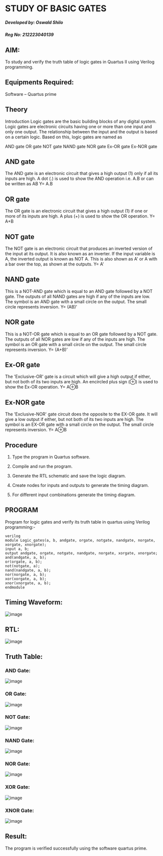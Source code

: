 # STUDY OF BASIC GATES

##### Developed by: Oswald Shilo
##### Reg No: 212223040139


## **AIM:** 

To study and verify the truth table of logic gates in Quartus II using Verilog programming.

## **Equipments Required:**

Software – Quartus prime 

## **Theory**

Introduction Logic gates are the basic building blocks of any digital system. Logic gates are electronic circuits having one or more than one input and only one output. The relationship between the input and the output is based on a certain logic. Based on this, logic gates are named as

AND gate OR gate NOT gate NAND gate NOR gate Ex-OR gate Ex-NOR gate

## **AND gate**

The AND gate is an electronic circuit that gives a high output (1) only if all its inputs are high. A dot (.) is used to show the AND operation i.e. A.B or can be written as AB
Y= A.B

## **OR gate** 

The OR gate is an electronic circuit that gives a high output (1) if one or more of its inputs are high. A plus (+) is used to show the OR operation.
Y= A+B

## **NOT gate**

The NOT gate is an electronic circuit that produces an inverted version of the input at its output. It is also known as an inverter. If the input variable is A, the inverted output is known as NOT A. This is also shown as A' or A with a bar over the top, as shown at the outputs.
Y= A'

## **NAND gate**

This is a NOT-AND gate which is equal to an AND gate followed by a NOT gate. The outputs of all NAND gates are high if any of the inputs are low. The symbol is an AND gate with a small circle on the output. The small circle represents inversion.
Y= (AB)’

## **NOR gate**

This is a NOT-OR gate which is equal to an OR gate followed by a NOT gate. The outputs of all NOR gates are low if any of the inputs are high. The symbol is an OR gate with a small circle on the output. The small circle represents inversion.
Y= (A+B)’

## **Ex-OR gate**

The 'Exclusive-OR' gate is a circuit which will give a high output if either, but not both of its two inputs are high. An encircled plus sign (⊕) is used to show the Ex-OR operation.
Y= A⊕B

## **Ex-NOR gate**

The 'Exclusive-NOR' gate circuit does the opposite to the EX-OR gate. It will give a low output if either, but not both of its two inputs are high. The symbol is an EX-OR gate with a small circle on the output. The small circle represents inversion.
Y= A⊕B

## **Procedure** 

1.	Type the program in Quartus software.

2.	Compile and run the program.

3.	Generate the RTL schematic and save the logic diagram.

4.	Create nodes for inputs and outputs to generate the timing diagram.

5.	For different input combinations generate the timing diagram.


## **PROGRAM**

Program for logic gates and verify its truth table in quartus using Verilog programming:-

```
verilog
module Logic_gates(a, b, andgate, orgate, notgate, nandgate, norgate, xorgate, xnorgate);
input a, b;
output andgate, orgate, notgate, nandgate, norgate, xorgate, xnorgate;
and(andgate, a, b);
or(orgate, a, b);
not(notgate, a);
nand(nandgate, a, b);
nor(norgate, a, b);
xor(xorgate, a, b);
xnor(xnorgate, a, b);
endmodule
```


## **Timing Waveform:** 
![image](https://github.com/user-attachments/assets/007aadd9-e840-4a0e-970f-1a9e0556dd3d)



## **RTL:**

![image](https://github.com/user-attachments/assets/93a90a37-4333-4d1b-bbdb-e7f06afbb309)

## **Truth Table:**

### **AND Gate**:
![image](https://github.com/user-attachments/assets/73aaae51-c790-493e-9825-8191e4806101)

### **OR Gate**:
![image](https://github.com/user-attachments/assets/35f7c24e-52a0-4e13-ad7f-d827585e5338)

### **NOT Gate**:
![image](https://github.com/user-attachments/assets/c505ae07-00a4-4d17-9c0b-ddd94cafd3af)

### **NAND Gate**:
![image](https://github.com/user-attachments/assets/204211b9-01af-493e-a821-bec1e5dd8023)

### **NOR Gate**:
![image](https://github.com/user-attachments/assets/345f197b-9337-4f0e-9fc6-bfaa31c63c03)

### **XOR Gate**:
![image](https://github.com/user-attachments/assets/09247821-093f-4fb6-9c6d-ca3fe7863341)

### **XNOR Gate**:
![image](https://github.com/user-attachments/assets/6294b063-19d3-4e95-a07c-1ca94c036194)


## **Result:**
The program is verified successfully using the software quartus prime.


